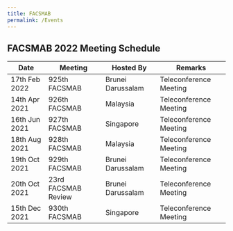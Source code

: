 ```yaml
---
title: FACSMAB
permalink: /Events
---
```

## **FACSMAB 2022 Meeting Schedule**

| Date| Meeting| Hosted By | Remarks |
| ------------ | ------------- | ------------- | ------------- |
|17th Feb 2022 | 925th FACSMAB | Brunei Darussalam| Teleconference Meeting |
|14th Apr 2021 | 926th FACSMAB | Malaysia | Teleconference Meeting |
|16th Jun 2021 | 927th FACSMAB | Singapore | Teleconference Meeting |
|18th Aug 2021 | 928th FACSMAB | Malaysia | Teleconference Meeting |
|19th Oct 2021 | 929th FACSMAB | Brunei Darussalam | Teleconference Meeting |
|20th Oct 2021 | 23rd FACSMAB Review | Brunei Darussalam | Teleconference Meeting |
|15th Dec 2021 | 930th FACSMAB | Singapore | Teleconference Meeting |


